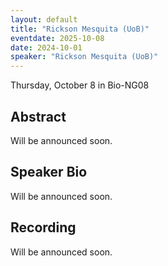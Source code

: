 ```yaml
---
layout: default
title: "Rickson Mesquita (UoB)"
eventdate: 2025-10-08
date: 2024-10-01
speaker: "Rickson Mesquita (UoB)"
---
```


Thursday, October 8 
in Bio-NG08

## Abstract
Will be announced soon.

## Speaker Bio
Will be announced soon.

## Recording
Will be announced soon.
